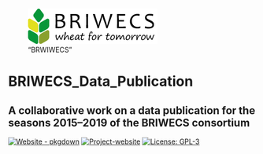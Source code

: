 
<!-- README.md is generated from README.Rmd. Please edit that file -->

<figure>
<img
src="https://github.com/tillrose/BRIWECS_Data_Publication/blob/main/figure/BRIWECS_logo.png"
data-fig-align="center" alt="“BRWIWECS”" />
<figcaption aria-hidden="true">“BRWIWECS”</figcaption>
</figure>

# BRIWECS_Data_Publication

## A collaborative work on a data publication for the seasons 2015–2019 of the BRIWECS consortium

[![Website -
pkgdown](https://img.shields.io/badge/data-overview-blue)](https://tillrose.github.io/BRIWECS_Data_Publication/data_cleaning_and_overview.html)
[![Project-website](https://img.shields.io/badge/Project-website-darkgreen)](https://www.igps.uni-hannover.de/de/forschung/forschungsprojekte/detailansicht/projects/forschungsverbund-briwecs/r)
[![License:
GPL-3](https://img.shields.io/badge/License-GPL3-orange)](https://www.r-project.org/Licenses/)
